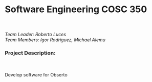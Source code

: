 <h1> Software Engineering COSC 350 </h1>
<br></br>
<i>Team Leader: Roberto Luces</i><br>
<i>Team Members: Igor Rodriguez, Michael Alemu</i>
<h3>Project Description:</h3>
<br></br>
Develop software for Obserto
